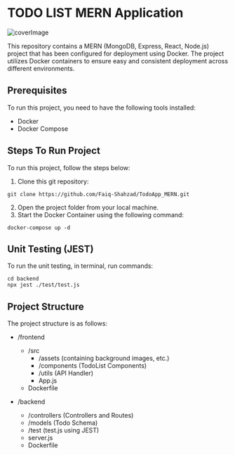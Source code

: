 # TODO LIST MERN Application

![coverImage](https://github.com/Faiq-Shahzad/TodoApp_MERN/assets/85623366/fa8eb3c7-ee1d-4c9c-a4c9-09fc11903aa0)

This repository contains a MERN (MongoDB, Express, React, Node.js) project that has been configured for deployment using Docker. The project utilizes Docker containers to ensure easy and consistent deployment across different environments.

## Prerequisites
To run this project, you need to have the following tools installed:

- Docker
- Docker Compose

## Steps To Run Project
To run this project, follow the steps below:

1. Clone this git repository:

```
git clone https://github.com/Faiq-Shahzad/TodoApp_MERN.git
```
2. Open the project folder from your local machine.
3. Start the Docker Container using the following command:
```
docker-compose up -d
```

## Unit Testing (JEST)
To run the unit testing, in terminal, run commands:
```
cd backend
npx jest ./test/test.js
```
## Project Structure
The project structure is as follows:

- /frontend
  - /src
    - /assets (containing background images, etc.)
    - /components (TodoList Components)
    - /utils (API Handler)
    - App.js
  - Dockerfile
  
- /backend
  - /controllers (Controllers and Routes)
  - /models (Todo Schema)
  - /test (test.js using JEST)
  - server.js
  - Dockerfile
